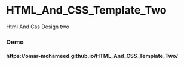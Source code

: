 # HTML_And_CSS_Template_Two
Html And Css Design two

<h3>Demo</h3>
<h4>https://omar-mohameed.github.io/HTML_And_CSS_Template_Two/
</h4>
